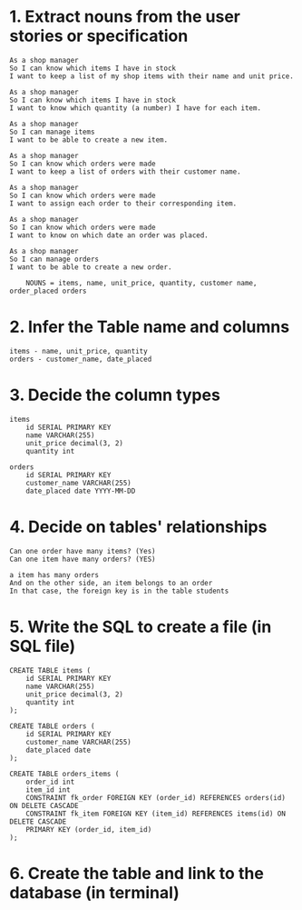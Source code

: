 # 1. Extract nouns from the user stories or specification
    As a shop manager
    So I can know which items I have in stock
    I want to keep a list of my shop items with their name and unit price.

    As a shop manager
    So I can know which items I have in stock
    I want to know which quantity (a number) I have for each item.

    As a shop manager
    So I can manage items
    I want to be able to create a new item.

    As a shop manager
    So I can know which orders were made
    I want to keep a list of orders with their customer name.

    As a shop manager
    So I can know which orders were made
    I want to assign each order to their corresponding item.

    As a shop manager
    So I can know which orders were made
    I want to know on which date an order was placed. 

    As a shop manager
    So I can manage orders
    I want to be able to create a new order.

        NOUNS = items, name, unit_price, quantity, customer name, order_placed orders

# 2. Infer the Table name and columns
    items - name, unit_price, quantity
    orders - customer_name, date_placed

# 3. Decide the column types
    items 
        id SERIAL PRIMARY KEY
        name VARCHAR(255)
        unit_price decimal(3, 2)
        quantity int

    orders
        id SERIAL PRIMARY KEY
        customer_name VARCHAR(255)
        date_placed date YYYY-MM-DD

# 4. Decide on tables' relationships
    Can one order have many items? (Yes)
    Can one item have many orders? (YES)

    a item has many orders
    And on the other side, an item belongs to an order
    In that case, the foreign key is in the table students

# 5. Write the SQL to create a file (in SQL file)
    CREATE TABLE items (
        id SERIAL PRIMARY KEY
        name VARCHAR(255)
        unit_price decimal(3, 2)
        quantity int
    );

    CREATE TABLE orders (
        id SERIAL PRIMARY KEY
        customer_name VARCHAR(255)
        date_placed date
    );

    CREATE TABLE orders_items (
        order_id int
        item_id int
        CONSTRAINT fk_order FOREIGN KEY (order_id) REFERENCES orders(id) ON DELETE CASCADE
        CONSTRAINT fk_item FOREIGN KEY (item_id) REFERENCES items(id) ON DELETE CASCADE
        PRIMARY KEY (order_id, item_id)
    );

# 6. Create the table and link to the database (in terminal)
    
    
